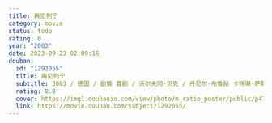 ```yaml
---
title: 再见列宁
category: movie
status: todo
rating: 0
year: "2003"
date: 2023-09-23 02:09:16
douban:
  id: "1292055"
  title: 再见列宁
  subtitle: 2003 / 德国 / 剧情 喜剧 / 沃尔夫冈·贝克 / 丹尼尔·布鲁赫 卡特琳·萨斯
  rating: 8.8
  cover: https://img1.doubanio.com/view/photo/m_ratio_poster/public/p478546260.jpg
  link: https://movie.douban.com/subject/1292055/
---
```



